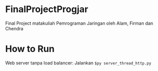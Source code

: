 # FinalProjectProgjar
Final Project matakuliah Pemrograman Jaringan oleh Alam, Firman dan Chendra

# How to Run #
Web server tanpa load balancer:
Jalankan ``` $py server_thread_http.py ```
